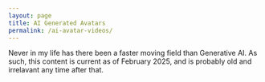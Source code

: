 ```yaml
---
layout: page
title: AI Generated Avatars
permalink: /ai-avatar-videos/
---
```


Never in my life has there been a faster moving field than Generative AI. As such, this content is current as of February 2025, and is probably old and irrelavant any time after that.
